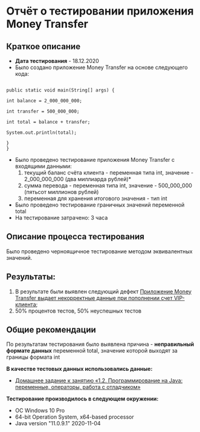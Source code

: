 # Отчёт о тестировании приложения Money Transfer
## Краткое описание
* **Дата тестирования** - 18.12.2020
* Было создано приложение Money Transfer на основе следующего кода:

```public class Main {

public static void main(String[] args) {

int balance = 2_000_000_000;

int transfer = 500_000_000;

int total = balance + transfer;

System.out.println(total);

}
}
```
* Было проведено тестирование приложения Money Transfer c входящими данными:
    1. текущий баланс счёта клиента - переменная типа int, значение - 2_000_000_000 (два миллиарда рублей)*
    2. сумма перевода - переменная типа int, значение - 500_000_000 (пятьсот миллионов рублей)
    3. переменная для хранения итогового значения - тип int
* Было проведено тестирование граничных значений переменной total
* На тестирование затрачено: 3 часа

## Описание процесса тестирования
Было проведено черноящичное тестирование методом эквивалентных значений.

## Результаты:
1. В результате были выявлен следующий дефект [Приложение Money Transfer выдает некорректные данные при пополнении счет VIP-клиента](https://github.com/balrom1981/Java_1.2_1/issues/1);
1. 50% процентов тестов, 50% неуспешных тестов

## Общие рекомендации
По результатам тестирования было выявлена причина - **неправильный формате данных** переменной total, значение которой выходят за границы формата int 



**В качестве тестовых данных использовались данные:**
* [Домашнее задание к занятию «1.2. Программирование на Java: переменные, операторы, работа с отладчиком»]( 
https://github.com/netology-code/javaqa-homeworks/tree/master/programming)

**Тестирование производилось в следующем окружении:**
* OC Windows 10 Pro
* 64-bit Operation System, x64-based processor
* Java version "11.0.9.1" 2020-11-04
